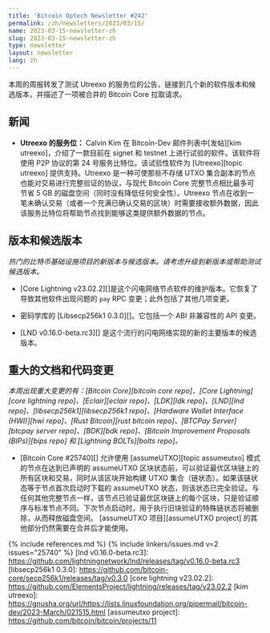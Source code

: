 ```yaml
---
title: 'Bitcoin Optech Newsletter #242'
permalink: /zh/newsletters/2023/03/15/
name: 2023-03-15-newsletter-zh
slug: 2023-03-15-newsletter-zh
type: newsletter
layout: newsletter
lang: zh
---
```


本周的周报转发了测试 Utreexo 的服务位的公告，链接到几个新的软件版本和候选版本，并描述了一项被合并的 Bitcoin Core 拉取请求。

## 新闻

- **<!--service-bit-for-utreexo-->Utreexo 的服务位：** Calvin Kim 在 Bitcoin-Dev 邮件列表中[发帖][kim utreexo]，介绍了一款目前在 signet 和 testnet 上进行试验的软件。该软件将使用 P2P 协议的第 24 号服务比特位。该试验性软件为 [Utreexo][topic utreexo] 提供支持。Utreexo 是一种可使那些不存储 UTXO 集合副本的节点也能对交易进行完整验证的协议，与现代 Bitcoin Core 完整节点相比最多可节省 5 GB 的磁盘空间（同时没有降低任何安全性）。Utreexo 节点在收到一笔未确认交易（或者一个充满已确认交易的区块）时需要接收额外数据，因此该服务比特位将帮助节点找到能够这类提供额外数据的节点。

## 版本和候选版本

*热门的比特币基础设施项目的新版本与候选版本。请考虑升级到新版本或帮助测试候选版本。*

- [Core Lightning v23.02.2][]是这个闪电网络节点软件的维护版本。它恢复了导致其他软件出现问题的 `pay` RPC 变更；此外包括了其他几项变更。

- 密码学库的 [Libsecp256k1 0.3.0][]。它包括一个 ABI 非兼容性的 API 变更。

- [LND v0.16.0-beta.rc3][] 是这个流行的闪电网络实现的新的主要版本的候选版本。

## 重大的文档和代码变更

*本周出现重大变更的有：[Bitcoin Core][bitcoin core repo]、[Core Lightning][core lightning repo]、[Eclair][eclair repo]、[LDK][ldk repo]、[LND][lnd repo]、[libsecp256k1][libsecp256k1 repo]、[Hardware Wallet Interface (HWI)][hwi repo]、[Rust Bitcoin][rust bitcoin repo]、[BTCPay Server][btcpay server repo]、[BDK][bdk repo]、[Bitcoin Improvement Proposals (BIPs)][bips repo] 和 [Lightning BOLTs][bolts repo]。*

- [Bitcoin Core #25740][] 允许使用 [assumeUTXO][topic assumeutxo] 模式的节点在达到已声明的 assumeUTXO 区块状态前，可以验证最优区块链上的所有区块和交易，同时从该区块开始构建 UTXO 集合（链状态）。如果该链状态等于节点首次启动时下载的 assumeUTXO 状态，则该状态已完全验证。与任何其他完整节点一样，该节点已验证最优区块链上的每个区块，只是验证顺序与标准节点不同。下次节点启动时，用于执行旧块验证的特殊链状态将被删除，从而释放磁盘空间。 [assumeUTXO 项目][assumeUTXO project] 的其他部分仍然需要在合并后才能使用。

{% include references.md %}
{% include linkers/issues.md v=2 issues="25740" %}
[lnd v0.16.0-beta.rc3]: https://github.com/lightningnetwork/lnd/releases/tag/v0.16.0-beta.rc3
[libsecp256k1 0.3.0]: https://github.com/bitcoin-core/secp256k1/releases/tag/v0.3.0
[core lightning v23.02.2]: https://github.com/ElementsProject/lightning/releases/tag/v23.02.2
[kim utreexo]: https://gnusha.org/url/https://lists.linuxfoundation.org/pipermail/bitcoin-dev/2023-March/021515.html
[assumeutxo project]: https://github.com/bitcoin/bitcoin/projects/11

